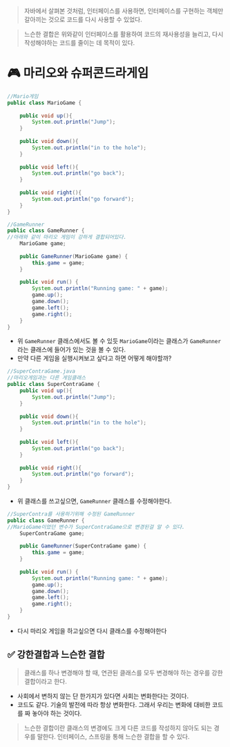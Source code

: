 > 자바에서 살펴본 것처럼, 인터페이스를 사용하면, 인터페이스를 구현하는 객체만 갈아끼는 것으로 코드를 다시 사용할 수 있었다.


> 느슨한 결합은 위와같이 인터페이스를 활용하여 코드의 재사용성을 늘리고, 다시 작성해야하는 코드를 줄이는 데 목적이 있다.

# 🎮 마리오와 슈퍼콘드라게임

```java
//Mario게임
public class MarioGame {  
  
    public void up(){  
        System.out.println("Jump");  
    }  
  
    public void down(){  
        System.out.println("in to the hole");  
    }  
  
    public void left(){  
        System.out.println("go back");  
    }  
  
    public void right(){  
        System.out.println("go forward");  
    }  
}
```

```java
//GameRunner
public class GameRunner {  
//아래와 같이 마리오 게임이 강하게 결합되어있다.
    MarioGame game;  
  
    public GameRunner(MarioGame game) {  
        this.game = game;  
    }  
  
    public void run() {  
        System.out.println("Running game: " + game);  
        game.up();  
        game.down();  
        game.left();  
        game.right();  
    }  
}
```

- 위 `GameRunner` 클래스에서도 볼 수 있듯 `MarioGame`이라는 클래스가 `GameRunner`라는 클래스에 들어가 있는 것을 볼 수 있다.
- 만약 다른 게임을 실행시켜보고 싶다고 하면 어떻게 해야할까?
```java
//SuperContraGame.java
//마리오게임과는 다른 게임클래스
public class SuperContraGame {  
    public void up(){  
        System.out.println("Jump");  
    }  
  
    public void down(){  
        System.out.println("in to the hole");  
    }  
  
    public void left(){  
        System.out.println("go back");  
    }  
  
    public void right(){  
        System.out.println("go forward");  
    }  
}
```

- 위 클래스를 쓰고싶으면, `GameRunner` 클래스를 수정해야한다.
```java
//SuperContra를 사용하기위해 수정된 GameRunner
public class GameRunner {  
//MarioGame이었던 변수가 SuperContraGame으로 변경된걸 알 수 있다.
    SuperContraGame game;  
  
    public GameRunner(SuperContraGame game) {  
        this.game = game;  
    }  
  
    public void run() {  
        System.out.println("Running game: " + game);  
        game.up();  
        game.down();  
        game.left();  
        game.right();  
    }  
}
```

- 다시 마리오 게임을 하고싶으면 다시 클래스를 수정해야한다

## ✅ 강한결합과 느슨한 결합
> 클래스를 하나 변경해야 할 때, 연관된 클래스를 모두 변경해야 하는 경우를 강한 결합이라고 한다.

- 사회에서 변하지 않는 단 한가지가 있다면 사회는 변화한다는 것이다.
- 코드도 같다. 기술의 발전에 따라 항상 변화한다. 그래서 우리는 변화에 대비한 코드를 짜 놓아야 하는 것이다.

> 느슨한 결합이란 클래스의 변경에도 크게 다른 코드를 작성하지 않아도 되는 경우를 말한다.
> 인터페이스, 스프링을 통해 느슨한 결합을 할 수 있다.

